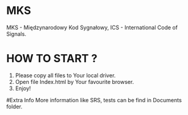 # MKS
MKS - Międzynarodowy Kod Sygnałowy,
ICS - International Code of Signals.

# HOW TO START ?
1. Please copy all files to Your local driver.
2. Open file Index.html by Your favourite browser.
3. Enjoy!


#Extra Info
More information like SRS, tests can be find in Documents folder.

